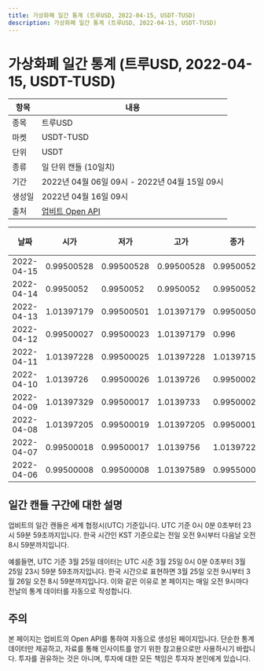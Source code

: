 ```yaml
---
title: 가상화폐 일간 통계 (트루USD, 2022-04-15, USDT-TUSD)
description: 가상화폐 일간 통계 (트루USD, 2022-04-15, USDT-TUSD)
---
```



가상화폐 일간 통계 (트루USD, 2022-04-15, USDT-TUSD)
===

|항목|내용|
|--|--|
|종목|트루USD|
|마켓|USDT-TUSD|
|단위|USDT|
|종류|일 단위 캔들 (10일치)|
|기간|2022년 04월 06일 09시 - 2022년 04월 15일 09시|
|생성일|2022년 04월 16일 09시|
|출처|[업비트 Open API](https://docs.upbit.com)|


|날짜|시가|저가|고가|종가|비고|
|--|--|--|--|--|--|
|2022-04-15|0.99500528|0.99500528|0.99500528|0.99500528|    |
|2022-04-14|0.9950052|0.9950052|0.9950052|0.9950052|    |
|2022-04-13|1.01397179|0.99500501|1.01397179|0.99500501|    |
|2022-04-12|0.99500027|0.99500023|1.01397179|0.996|    |
|2022-04-11|1.01397228|0.99500025|1.01397228|1.01397155|    |
|2022-04-10|1.0139726|0.99500026|1.0139726|0.99500026|    |
|2022-04-09|1.01397329|0.99500017|1.0139733|0.99500022|    |
|2022-04-08|1.01397205|0.99500019|1.01397205|0.99500019|    |
|2022-04-07|0.99500018|0.99500017|1.0139756|1.01397227|    |
|2022-04-06|0.99500008|0.99500008|1.01397589|0.99550001|    |


일간 캔들 구간에 대한 설명
---


업비트의 일간 캔들은 세계 협정시(UTC) 기준입니다. 
UTC 기준 0시 0분 0초부터 23시 59분 59초까지입니다. 
한국 시간인 KST 기준으로는 전일 오전 9시부터 다음날 오전 8시 59분까지입니다. 


예를들면, UTC 기준 3월 25일 데이터는 UTC 시준 3월 25일 0시 0분 0초부터 3월 25일 23시 59분 59초까지입니다. 
한국 시간으로 표현하면 3월 25일 오전 9시부터 3월 26일 오전 8시 59분까지입니다. 
이와 같은 이유로 본 페이지는 매일 오전 9시마다 전날의 통계 데이터를 자동으로 작성합니다. 


주의
---


본 페이지는 업비트의 Open API를 통하여 자동으로 생성된 페이지입니다. 
단순한 통계 데이터만 제공하고, 자료를 통해 인사이트를 얻기 위한 참고용으로만 사용하시기 바랍니다. 
투자를 권유하는 것은 아니며, 투자에 대한 모든 책임은 투자자 본인에게 있습니다. 
